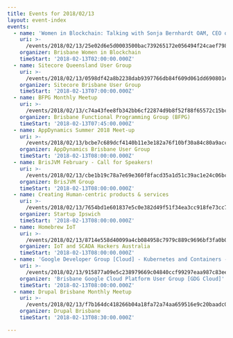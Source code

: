 ```yaml
---
title: Events for 2018/02/13
layout: event-index
events:
  - name: 'Women in Blockchain: Talking with Sonja Bernhardt OAM, CEO of ThoughtWare'
    uri: >-
      /events/2018/02/13/25e02d6e5d0003500bac739265172e056494f24caef7983647fdc1380f96ae25
    organizer: Brisbane Women in Blockchain
    timeStart: '2018-02-13T02:00:00.000Z'
  - name: Sitecore Queensland User Group
    uri: >-
      /events/2018/02/13/0598df42a8b2238dab9397766db84f609d061dd690801e11fd0d770d21d3556a
    organizer: Sitecore Brisbane User Group
    timeStart: '2018-02-13T07:00:00.000Z'
  - name: BFPG Monthly Meetup
    uri: >-
      /events/2018/02/13/c74a43fee8fb342bb6cf22874d9b8f52f88f65572c15bce97fd3af8c3424103d
    organizer: Brisbane Functional Programming Group (BFPG)
    timeStart: '2018-02-13T07:45:00.000Z'
  - name: AppDynamics Summer 2018 Meet-up
    uri: >-
      /events/2018/02/13/bcbe7c689dcf4140b11e3e182a76f10bf30a84c80a9acc2cf7694d20a27a888f
    organizer: AppDynamics Brisbane User Group
    timeStart: '2018-02-13T08:00:00.000Z'
  - name: BrisJVM February - Call for Speakers!
    uri: >-
      /events/2018/02/13/cbe1b19c78a7e69e360f8facd35a1d51c39ac1e24c06bc95f1a13619ed0d73c6
    organizer: BrisJVM Group
    timeStart: '2018-02-13T08:00:00.000Z'
  - name: Creating Human-centric products & services
    uri: >-
      /events/2018/02/13/7654bd1e601837e5c0e382d49f51f34ea3cc918fe73cc7439c89755774cc64bc
    organizer: Startup Ipswich
    timeStart: '2018-02-13T08:00:00.000Z'
  - name: Homebrew IoT
    uri: >-
      /events/2018/02/13/8714e558d40099a4cb084958c7979c889c9696bf3fa0b0cc1dfa93bd58c398de
    organizer: IoT and SCADA Hackers Australia
    timeStart: '2018-02-13T08:00:00.000Z'
  - name: 'Google Developer Group [Cloud] - Kubernetes and Containers - Session 2'
    uri: >-
      /events/2018/02/13/915877a09e5c238979669c04840ccf99297eaa987c83ee11a4a1f259c70ab43b
    organizer: 'Brisbane Google Cloud Platform User Group [GDG Cloud]'
    timeStart: '2018-02-13T08:00:00.000Z'
  - name: Drupal Brisbane Monthly Meetup
    uri: >-
      /events/2018/02/13/f7b164dc418266b04a18fa72a74aa659516e9c20baadc06400977918e9d72fd9
    organizer: Drupal Brisbane
    timeStart: '2018-02-13T08:30:00.000Z'

---
```

